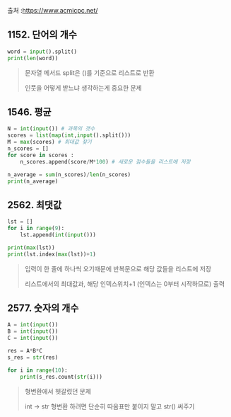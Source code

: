 출처 :https://www.acmicpc.net/



## 1152. 단어의 개수
```python
word = input().split()
print(len(word))
```

> 문자열 메서드 split은 ()를 기준으로 리스트로 반환
>
> 인풋을 어떻게 받느냐 생각하는게 중요한 문제



## 1546. 평균

```python
N = int(input()) # 과목의 갯수
scores = list(map(int,input().split()))
M = max(scores) # 최대값 찾기
n_scores = []
for score in scores :
    n_scores.append(score/M*100) # 새로운 점수들을 리스트에 저장

n_average = sum(n_scores)/len(n_scores)
print(n_average)
```



## 2562. 최댓값

```python
lst = []
for i in range(9):
    lst.append(int(input()))

print(max(lst))
print(lst.index(max(lst))+1)
```

> 입력이 한 줄에 하나씩 오기때문에 반복문으로 해당 값들을 리스트에 저장
>
> 리스트에서의 최대값과, 해당 인덱스위치+1 (인덱스는 0부터 시작하므로) 출력



## 2577. 숫자의 개수

```python
A = int(input())
B = int(input())
C = int(input())

res = A*B*C
s_res = str(res)

for i in range(10):
    print(s_res.count(str(i)))
```

> 형변환에서 헷갈렸던 문제
>
> int -> str 형변환 하려면 단순히 따옴표만 붙이지 말고 str() 써주기





